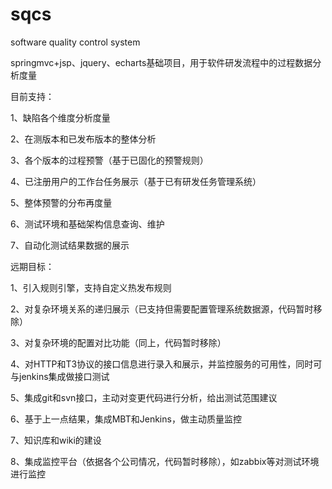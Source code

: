 # sqcs
software quality control system

springmvc+jsp、jquery、echarts基础项目，用于软件研发流程中的过程数据分析度量

目前支持：

  1、缺陷各个维度分析度量
  
  2、在测版本和已发布版本的整体分析
  
  3、各个版本的过程预警（基于已固化的预警规则）
  
  4、已注册用户的工作台任务展示（基于已有研发任务管理系统）
  
  5、整体预警的分布再度量
  
  6、测试环境和基础架构信息查询、维护
  
  7、自动化测试结果数据的展示
  
远期目标：

  1、引入规则引擎，支持自定义热发布规则
  
  2、对复杂环境关系的递归展示（已支持但需要配置管理系统数据源，代码暂时移除）
  
  3、对复杂环境的配置对比功能（同上，代码暂时移除）
  
  4、对HTTP和T3协议的接口信息进行录入和展示，并监控服务的可用性，同时可与jenkins集成做接口测试
  
  5、集成git和svn接口，主动对变更代码进行分析，给出测试范围建议
  
  6、基于上一点结果，集成MBT和Jenkins，做主动质量监控
  
  7、知识库和wiki的建设
  
  8、集成监控平台（依据各个公司情况，代码暂时移除），如zabbix等对测试环境进行监控
